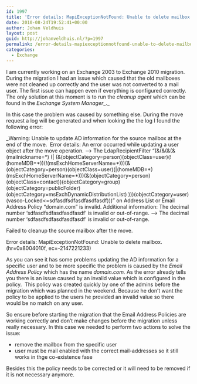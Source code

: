 ```yaml
---
id: 1997
title: 'Error details: MapiExceptionNotFound: Unable to delete mailbox. (hr=0x8004010f, ec=-2147221233)'
date: 2010-08-24T19:52:41+00:00
author: Johan Veldhuis
layout: post
guid: http://johanveldhuis.nl/?p=1997
permalink: /error-details-mapiexceptionnotfound-unable-to-delete-mailbox-hr0x8004010f-ec-2147221233/
categories:
  - Exchange
---
```

I am currently working on an Exchange 2003 to Exchange 2010 migration. During the migration I had an issue which caused that the old mailboxes were not cleaned up correctly and the user was not converted to a mail user. The first issue can happen even if everything is configured correctly. The only solution at this moment is to run the _cleanup agent_ which can be found in the _Exchange System Manager__._

In this case the problem was caused by something else. During the move request a log will be generated and when looking the the log I found the following error:

_Warning: Unable to update AD information for the source mailbox at the end of the move.  Error details: An error occurred while updating a user object after the move operation. &#8211;> The LdapRecipientFilter &#8220;(&(&(&(& (mailnickname=\*) (| (&(objectCategory=person)(objectClass=user)(!(homeMDB=\*))(!(msExchHomeServerName=\*)))(&(objectCategory=person)(objectClass=user)(|(homeMDB=\*)(msExchHomeServerName=*)))(&(objectCategory=person)(objectClass=contact))(objectCategory=group)(objectCategory=publicFolder)(objectCategory=msExchDynamicDistributionList) )))(objectCategory=user)(vasco-Locked<=sdfasdfsdfasdfasdfasdf)))&#8221; on Address List or Email Address Policy &#8220;domain.com&#8221; is invalid. Additional information: The decimal number &#8216;sdfasdfsdfasdfasdfasdf&#8217; is invalid or out-of-range. &#8211;> The decimal number &#8216;sdfasdfsdfasdfasdfasdf&#8217; is invalid or out-of-range.</p> 

Failed to cleanup the source mailbox after the move.

Error details: MapiExceptionNotFound: Unable to delete mailbox. (hr=0x8004010f, ec=-2147221233)</em>

As you can see it has some problems updating the AD information for a specific user and to be more specific the problem is caused by the _Email Address Policy_ which has the name _domain.com._ As the error already tells you there is an issue caused by an invalid value which is configured in the policy.  This policy was created quickly by one of the admins before the migration which was planned in the weekend. Because he don&#8217;t want the policy to be applied to the users he provided an invalid value so there would be no match on any user.

So ensure before starting the migration that the Email Address Policies are working correctly and don&#8217;t make changes before the migration unless really necessary. In this case we needed to perform two actions to solve the issue:

  * remove the mailbox from the specific user
  * user must be mail enabled with the correct mail-addresses so it still works in thge co-existence fase

Besides this the policy needs to be corrected or it will need to be removed if it is not necessary anymore.